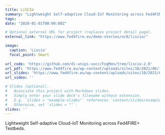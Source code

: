 ```yaml
---
title: LiSCIo
summary: "Lightweight Self-adaptive Cloud-IoT Monitoring across Fed4FIRE+ Testbeds."
tags:
date: "2020-01-01T00:00:00Z"

# Optional external URL for project (replaces project detail page).
external_link: "https://www.fed4fire.eu/demo-stories/oc8/liscio/"

image:
  caption: 'Liscio'
  focal_point: Smart
  
url_code: 'https://github.com/di-unipi-socc/FogMon/tree/liscio-2.0'
url_pdf: 'https://www.fed4fire.eu/wp-content/uploads/sites/10/2021/06/f4fp-08-m30-poster-fec9-liscio-unipisa.jpg'
url_slides: 'https://www.fed4fire.eu/wp-content/uploads/sites/10/2021/06/f4fp-08-m30-presentation-fec9-liscio-unipisa.pdf'
url_video: ''

# Slides (optional).
#   Associate this project with Markdown slides.
#   Simply enter your slide deck's filename without extension.
#   E.g. `slides = "example-slides"` references `content/slides/example-slides.md`.
#   Otherwise, set `slides = ""`.
slides: ''
---
```

<!-- Here you can insert a description -->
Lightweight Self-adaptive Cloud-IoT Monitoring across Fed4FIRE+ Testbeds.